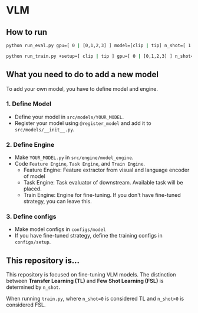 # VLM

## How to run

```bash
python run_eval.py gpu=[ 0 | [0,1,2,3] ] model=[clip | tip] n_shot=[ 1 | [1,2] ]
```

```bash
python run_train.py +setup=[ clip | tip ] gpu=[ 0 | [0,1,2,3] ] n_shot=[ 0 | 1 | 2 ] # only single n_shot supported
```

## What you need to do to add a new model

To add your own model, you have to define model and engine.

### 1. Define Model

- Define your model in `src/models/YOUR_MODEL`.
- Register your model using `@register_model` and add it to `src/models/__init__.py`.

### 2. Define Engine

- Make `YOUR_MODEL.py` in `src/engine/model_engine`.
- Code `Feature Engine`, `Task Engine`, and `Train Engine`.
    - Feature Engine: Feature extractor from visual and language encoder of model
    - Task Engine: Task evaluator of downstream. Available task will be placed.
    - Train Engine: Engine for fine-tuning. If you don't have fine-tuned strategy, you can leave this.

### 3. Define configs

- Make model configs in `configs/model`
- If you have fine-tuned strategy, define the training configs in `configs/setup`.

## This repository is...

This repository is focused on fine-tuning VLM models.
The distinction between **Transfer Learning (TL)** and **Few Shot Learning (FSL)** is determined by `n_shot`.

When running `train.py`, where `n_shot=0` is considered TL and `n_shot>0` is considered FSL.